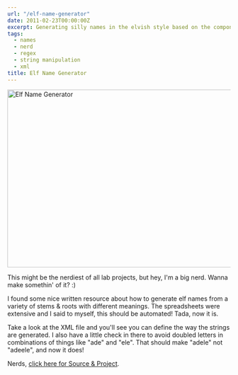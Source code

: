 ```yaml
---
url: "/elf-name-generator"
date: 2011-02-23T00:00:00Z
excerpt: Generating silly names in the elvish style based on the components given in Tolkein's language notes.
tags:
  - names
  - nerd
  - regex
  - string manipulation
  - xml
title: Elf Name Generator
---
```


<img width="517" height="402" layout="responsive" src="https://labs.tomasino.org/assets/images/elfnamegenerator.jpg" alt="Elf Name Generator"></img>

This might be the nerdiest of all lab projects, but hey, I'm a big nerd.
Wanna make somethin' of it? :)

I found some nice written resource about how to generate elf names from
a variety of stems & roots with different meanings. The spreadsheets
were extensive and I said to myself, this should be automated! Tada, now
it is.

Take a look at the XML file and you'll see you can define the way the
strings are generated. I also have a little check in there to avoid
doubled letters in combinations of things like "ade" and "ele". That
should make "adele" not "adeele", and now it does!

Nerds, [click here for Source & Project][].

  [click here for Source & Project]: //github.com/jamestomasino/elvishnames/
    "Elf Name Generator"

